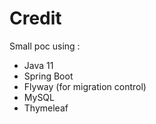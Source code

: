 # Credit

Small poc using : 
- Java 11
- Spring Boot
- Flyway (for migration control) 
- MySQL
- Thymeleaf 
